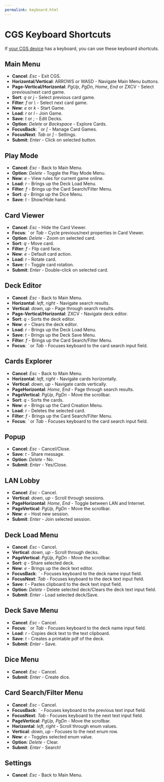 ```yaml
---
permalink: keyboard.html
---
```


# CGS Keyboard Shortcuts
If [your CGS device](index.html#play-anywhere) has a keyboard, you can use these keyboard shortcuts.

## Main Menu
- **Cancel**: *Esc* - Exit CGS.
- **Horizontal**/**Vertical**: ARROWS or WASD  - Navigate Main Menu buttons.
- **Page-Vertical/Horizontal**: *PgUp*, *PgDn*, *Home*, *End* or ZXCV - Select previous/next card game.
- **Sort**: *q* or *j* - Select previous card game.
- **Filter**: *f* or *\\* - Select next card game.
- **New**: *e* or *k* - Start Game.
- **Load**: *r* or *l* - Join Game.
- **Save**: *t* or *;* - Edit Decks.
- **Option**: *Delete* or *Backspace* - Explore Cards.
- **FocusBack**: *\`* or *\[* - Manage Card Games.
- **FocusNext**: *Tab* or *\]* - Settings.
- **Submit**: *Enter* - Click on selected button.

## Play Mode
- **Cancel**: *Esc* - Back to Main Menu.
- **Option**: *Delete* - Toggle the Play Mode Menu.
- **New**: *e* - View rules for current game online.
- **Load**: *r* - Brings up the Deck Load Menu.
- **Filter**: *f* - Brings up the Card Search/Filter Menu.
- **Sort**: *q* - Brings up the Dice Menu.
- **Save**: *t* - Show/Hide hand.

## Card Viewer
- **Cancel**: *Esc* - Hide the Card Viewer.
- **Focus**: *\`* or *Tab* - Cycle previous/next properties in Card Viewer.
- **Option**: *Delete* - Zoom on selected card.
- **Sort**: *q* - Move card.
- **Filter**: *f* - Flip card face.
- **New**: *e* - Default card action.
- **Load**: *r* - Rotate card.
- **Save**: *t* - Toggle card rotation.
- **Submit**: *Enter* - Double-click on selected card.

## Deck Editor
- **Cancel**: *Esc* - Back to Main Menu.
- **Horizontal**: *left*, *right* - Navigate search results.
- **Vertical**: *down*, *up* - Page through search results.
- **Page-Vertical/Horizontal**: ZXCV - Navigate deck editor.
- **Sort**: *q* - Sorts the deck editor.
- **New**: *e* - Clears the deck editor.
- **Load**: *r* - Brings up the Deck Load Menu.
- **Save**: *t* - Brings up the Deck Save Menu.
- **Filter**: *f* - Brings up the Card Search/Filter Menu.
- **Focus**: *\`* or *Tab* - Focuses keyboard to the card search input field.

## Cards Explorer
- **Cancel**: *Esc* - Back to Main Menu.
- **Horizontal**: *left*, *right* - Navigate cards horizontally.
- **Vertical**: *down*, *up* - Navigate cards vertically.
- **PageHorizontal**: *Home*, *End* - Page through search results.
- **PageVertical**: *PgUp*, *PgDn* - Move the scrollbar.
- **Sort**: *q* - Sorts the cards.
- **New**: *e* - Brings up the Card Creation Menu.
- **Load**: *r* - Deletes the selected card.
- **Filter**: *f* - Brings up the Card Search/Filter Menu.
- **Focus**: *\`* or *Tab* - Focuses keyboard to the card search input field.

## Popup
- **Cancel**: *Esc* - Cancel/Close.
- **Save**: *t* - Share message.
- **Option**: *Delete* - No.
- **Submit**: *Enter* - Yes/Close.

## LAN Lobby
- **Cancel**: *Esc* - Cancel.
- **Vertical**: *down*, *up* - Scroll through sessions.
- **PageHorizontal**: *Home*, *End* - Toggle between LAN and Internet.
- **PageVertical**: *PgUp*, *PgDn* - Move the scrollbar.
- **New**: *e* - Host new session.
- **Submit**: *Enter* - Join selected session.

## Deck Load Menu
- **Cancel**: *Esc* - Cancel.
- **Vertical**: *down*, *up* - Scroll through decks.
- **PageVertical**: *PgUp*, *PgDn* - Move the scrollbar.
- **Sort**: *q* - Share selected deck.
- **New**: *e* - Brings up the deck text editor.
- **FocusBack**: *\`* - Focuses keyboard to the deck name input field.
- **FocusNext**: *Tab* - Focuses keyboard to the deck text input field.
- **Save**: *t* - Pastes clipboard to the deck text input field.
- **Option**: *Delete* - Delete selected deck/Clears the deck text input field.
- **Submit**: *Enter* - Load selected deck/Save.

## Deck Save Menu
- **Cancel**: *Esc* - Cancel.
- **Focus**: *\`* or *Tab* - Focuses keyboard to the deck name input field.
- **Load**: *r* - Copies deck text to the text clipboard.
- **Save**: *t* - Creates a printable pdf of the deck.
- **Submit**: *Enter* - Save.

## Dice Menu
- **Cancel**: *Esc* - Cancel.
- **Submit**: *Enter* - Create dice.

## Card Search/Filter Menu
- **Cancel**: *Esc* - Cancel.
- **FocusBack**: *\`* - Focuses keyboard to the previous text input field.
- **FocusNext**: *Tab* - Focuses keyboard to the next text input field.
- **PageVertical**: *PgUp*, *PgDn* - Move the scrollbar.
- **Horizontal**: *left*, *right* - Scroll through enum values.
- **Vertical**: *down*, *up* - Focuses to the next enum row.
- **New**: *e* - Toggles selected enum value.
- **Option**: *Delete* - Clear.
- **Submit**: *Enter* - Search!

## Settings
- **Cancel**: *Esc* - Back to Main Menu.